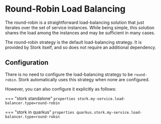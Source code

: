 # Round-Robin Load Balancing

The round-robin is a straightforward load-balancing solution that just iterates over the set of service instances.
While being simple, this solution shares the load among the instances and may be sufficient in many cases.

The round-robin strategy is the default load-balancing strategy.
It is provided by Stork itself, and so does not require an additional dependency.

## Configuration

There is no need to configure the load-balancing strategy to be `round-robin`.
Stork automatically uses this strategy when none are configured.

However, you can also configure it explicitly as follows:

=== "stork standalone"
    ```properties
    stork.my-service.load-balancer.type=round-robin
    ```

=== "stork in quarkus"
    ```properties
    quarkus.stork.my-service.load-balancer.type=round-robin
    ```
